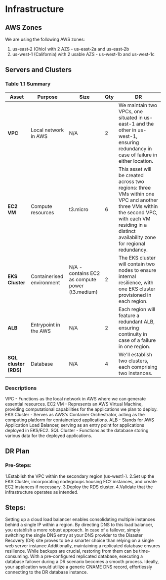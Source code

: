 # Infrastructure

## AWS Zones
We are using the following AWS zones:
1. us-east-2 (Ohio) with 2 AZS - us-east-2a and us-east-2b
2. us-west-1 (California) with 2 usable AZS - us-west-1b and us-west-1c

## Servers and Clusters

### Table 1.1 Summary
| **Asset**             | **Purpose**               | **Size**                                        | **Qty** | **DR**                                                                                                                                                                                              |
|-----------------------|---------------------------|-------------------------------------------------|---------|-----------------------------------------------------------------------------------------------------------------------------------------------------------------------------------------------------|
| **VPC**               | Local network in AWS      | N/A                                             | 2       | We maintain two VPCs, one situated in us-east-1 and the other in us-west-1, ensuring redundancy in case of failure in either location.                                                              |
| **EC2 VM**            | Compute resources         | t3.micro                                        | 6       | This asset will be created across two regions: three VMs within one VPC and another three VMs within the second VPC, with each VM residing in a distinct availability zone for regional redundancy. |
| **EKS Cluster**       | Containerised environment | N/A - contains EC2 as compute power (t3.medium) | 2       | The EKS cluster will contain two nodes to ensure internal resilience, with one EKS cluster provisioned in each region.                                                                              |
| **ALB**               | Entrypoint in the AWS     | N/A                                             | 2       | Each region will feature a redundant ALB, ensuring continuity in case of a failure in one region.                                                                                                   |
| **SQL cluster (RDS)** | Database                  | N/A                                             | 4       | We'll establish two clusters, each comprising two instances.                                                                                                                                        |


### Descriptions
VPC - Functions as the local network in AWS where we can generate essential resources.
EC2 VM - Represents an AWS Virtual Machine, providing computational capabilities for the applications we plan to deploy.
EKS Cluster - Serves as AWS's Container Orchestrator, acting as the computing platform for containerized applications.
ALB - Stands for AWS Application Load Balancer, serving as an entry point for applications deployed in EKS/EC2.
SQL Cluster - Functions as the database storing various data for the deployed applications.

## DR Plan
### Pre-Steps:
1.Establish the VPC within the secondary region (us-west1-).
2.Set up the EKS Cluster, incorporating nodegroups housing EC2 instances, and create EC2 instances if necessary.
3.Deploy the RDS cluster.
4.Validate that the infrastructure operates as intended.

## Steps:
Setting up a cloud load balancer enables consolidating multiple instances behind a single IP within a region. By directing DNS to this load balancer, you establish a more robust approach. In case of a failover, simply switching the single DNS entry at your DNS provider to the Disaster Recovery (DR) site proves to be a smarter choice than relying on a single web server instance.Additionally, maintaining a replicated database ensures resilience. While backups are crucial, restoring from them can be time-consuming. With a pre-configured replicated database, executing a database failover during a DR scenario becomes a smooth process. Ideally, your application would utilize a generic CNAME DNS record, effortlessly connecting to the DR database instance.